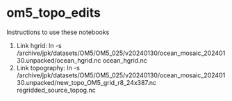# om5_topo_edits  

Instructions to use these notebooks  

1.  Link hgrid: ln -s /archive/jpk/datasets/OM5/OM5_025/v20240130/ocean_mosaic_20240130.unpacked/ocean_hgrid.nc ocean_hgrid.nc  
2.  Link topography:  ln -s /archive/jpk/datasets/OM5/OM5_025/v20240130/ocean_mosaic_20240130.unpacked/new_topo_OM5_grid_r8_24x387.nc regridded_source_topog.nc  